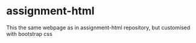 # assignment-html

This the same webpage as in assignment-html repository, but customised with bootstrap css
